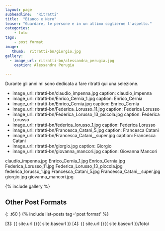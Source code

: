 ```yaml
---
layout: page
subheadline:  "Ritratti"
title:  "Bianco e Nero"
teaser: "Guardare, le persone e in un attimo coglierne l'aspetto."
categories:
    - foto
tags:
    - post format
image:
   thumb:  ritratti-bn/giorgio.jpg
gallery:
  - image_url: ritratti-bn/alessandra_perugia.jpg
    caption: Alessandra Perugia

---
```

Durante gli anni mi sono dedicata a fare ritratti qui una selezione.

  - image_url: ritratti-bn/claudio_impenna.jpg
      caption: claudio_impenna
  - image_url: ritratti-bn/Enrico_Cernia_1.jpg
      caption: Enrico_Cernia
  - image_url: ritratti-bn/Enrico_Cernia.jpg
      caption: Enrico_Cernia
  - image_url: ritratti-bn/Federica_Lorusso_11.jpg
      caption: Federica Lorusso
  - image_url: ritratti-bn/Federica_Lorusso_13_piccola.jpg
      caption: Federica Lorusso
  - image_url: ritratti-bn/federica_lorusso_1.jpg
      caption: Federica Lorusso
  - image_url: ritratti-bn/Francesca_Catani_5.jpg
      caption: Francesca Catani
  - image_url: ritratti-bn/Francesca_Catani__super.jpg
      caption: Francesca Catani
  - image_url: ritratti-bn/giorgio.jpg
      caption: Giorgio
  - image_url: ritratti-bn/giovanna_mancori.jpg
      caption: Giovanna Mancori  

claudio_impenna.jpg
Enrico_Cernia_1.jpg
Enrico_Cernia.jpg
Federica_Lorusso_11.jpg
Federica_Lorusso_13_piccola.jpg
federica_lorusso_1.jpg
Francesca_Catani_5.jpg
Francesca_Catani__super.jpg
giorgio.jpg
giovanna_mancori.jpg
<!--more-->

{% include gallery %}


## Other Post Formats
{: .t60 }
{% include list-posts tag='post format' %}

 [1]: http://foundation.zurb.com/docs/components/clearing.html
 [2]: http://foundation.zurb.com/docs/components/block_grid.html
 [3]: {{ site.url }}{{ site.baseurl }}
 [4]: {{ site.url }}{{ site.baseurl }}/foto/